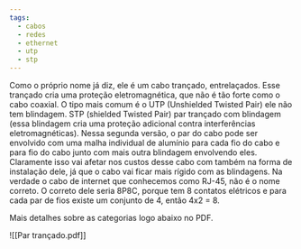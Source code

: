 ```yaml
---
tags:
  - cabos
  - redes
  - ethernet
  - utp
  - stp
---
```

Como o próprio nome já diz, ele é um cabo trançado, entrelaçados. Esse trançado cria uma proteção eletromagnética, que não é tão forte como o cabo coaxial. O tipo mais comum é o UTP (Unshielded Twisted Pair) ele não tem blindagem. STP (shielded Twisted Pair) par trançado com blindagem (essa blindagem cria uma proteção adicional contra interferências eletromagnéticas). Nessa segunda versão, o par do cabo pode ser envolvido com uma malha individual de alumínio para cada fio do cabo e para fio do cabo junto com mais outra blindagem envolvendo eles. Claramente isso vai afetar nos custos desse cabo com também na forma de instalação dele, já que o cabo vai ficar mais rígido com as blindagens. Na verdade o cabo de internet que conhecemos como RJ-45, não é o nome correto. O correto dele seria 8P8C, porque tem 8 contatos elétricos e para cada par de fios existe um conjunto de 4, então 4x2 = 8.

Mais detalhes sobre as categorias logo abaixo no PDF.

![[Par trançado.pdf]]